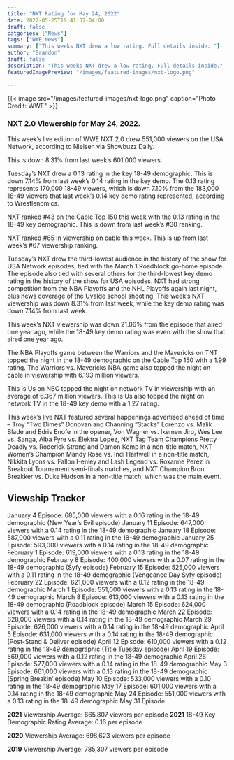 ```yaml
--- 
title: "NXT Rating for May 24, 2022"
date: 2022-05-25T19:41:37-04:00
draft: false
catgories: ["News"]
tags: ["WWE News"]
summary: ["This weeks NXT drew a low rating. Full details inside. "]
author: "Brandon"
draft: false
description: "This weeks NXT drew a low rating. Full details inside."
featuredImagePreview: "/images/featured-images/nxt-logo.png"

---
```


{{< image src="/images/featured-images/nxt-logo.png" caption="Photo Credit: WWE" >}}

### NXT 2.0 Viewership for May 24, 2022. 

This week’s live edition of WWE NXT 2.0 drew 551,000 viewers on the USA Network, according to Nielsen via Showbuzz Daily.

This is down 8.31% from last week’s 601,000 viewers.

Tuesday’s NXT drew a 0.13 rating in the key 18-49 demographic. This is down 7.14% from last week’s 0.14 rating in the key demo. The 0.13 rating represents 170,000 18-49 viewers, which is down 7.10% from the 183,000 18-49 viewers that last week’s 0.14 key demo rating represented, according to Wrestlenomics.

NXT ranked #43 on the Cable Top 150 this week with the 0.13 rating in the 18-49 key demographic. This is down from last week’s #30 ranking.

NXT ranked #65 in viewership on cable this week. This is up from last week’s #67 viewership ranking.

Tuesday’s NXT drew the third-lowest audience in the history of the show for USA Network episodes, tied with the March 1 Roadblock go-home episode. The episode also tied with several others for the third-lowest key demo rating in the history of the show for USA episodes. NXT had strong competition from the NBA Playoffs and the NHL Playoffs again last night, plus news coverage of the Uvalde school shooting. This week’s NXT viewership was down 8.31% from last week, while the key demo rating was down 7.14% from last week.

This week’s NXT viewership was down 21.06% from the episode that aired one year ago, while the 18-49 key demo rating was even with the show that aired one year ago.

The NBA Playoffs game between the Warriors and the Mavericks on TNT topped the night in the 18-49 demographic on the Cable Top 150 with a 1.99 rating. The Warriors vs. Mavericks NBA game also topped the night on cable in viewership with 6.193 million viewers.

This Is Us on NBC topped the night on network TV in viewership with an average of 6.367 million viewers. This Is Us also topped the night on network TV in the 18-49 key demo with a 1.27 rating.

This week’s live NXT featured several happenings advertised ahead of time – Troy “Two Dimes” Donovan and Channing “Stacks” Lorenzo vs. Malik Blade and Edris Enofe in the opener, Von Wagner vs. Ikemen Jiro, Wes Lee vs. Sanga, Alba Fyre vs. Elektra Lopez, NXT Tag Team Champions Pretty Deadly vs. Roderick Strong and Damon Kemp in a non-title match, NXT Women’s Champion Mandy Rose vs. Indi Hartwell in a non-title match, Nikkita Lyons vs. Fallon Henley and Lash Legend vs. Roxanne Perez in Breakout Tournament semi-finals matches, and NXT Champion Bron Breakker vs. Duke Hudson in a non-title match, which was the main event.

## Viewship Tracker

January 4 Episode: 685,000 viewers with a 0.16 rating in the 18-49 demographic (New Year’s Evil episode)
January 11 Episode: 647,000 viewers with a 0.14 rating in the 18-49 demographic
January 18 Episode: 587,000 viewers with a 0.11 rating in the 18-49 demographic
January 25 Episode: 593,000 viewers with a 0.14 rating in the 18-49 demographic
February 1 Episode: 619,000 viewers with a 0.13 rating in the 18-49 demographic
February 8 Episode: 400,000 viewers with a 0.07 rating in the 18-49 demographic (Syfy episode)
February 15 Episode: 525,000 viewers with a 0.11 rating in the 18-49 demographic (Vengeance Day Syfy episode)
February 22 Episode: 621,000 viewers with a 0.12 rating in the 18-49 demographic
March 1 Episode: 551,000 viewers with a 0.13 rating in the 18-49 demographic
March 8 Episode: 613,000 viewers with a 0.13 rating in the 18-49 demographic (Roadblock episode)
March 15 Episode: 624,000 viewers with a 0.14 rating in the 18-49 demographic
March 22 Episode: 628,000 viewers with a 0.14 rating in the 18-49 demographic
March 29 Episode: 626,000 viewers with a 0.14 rating in the 18-49 demographic
April 5 Episode: 631,000 viewers with a 0.14 rating in the 18-49 demographic (Post-Stand & Deliver episode)
April 12 Episode: 610,000 viewers with a 0.12 rating in the 18-49 demographic (Title Tuesday episode)
April 19 Episode: 569,000 viewers with a 0.12 rating in the 18-49 demographic
April 26 Episode: 577,000 viewers with a 0.14 rating in the 18-49 demographic
May 3 Episode: 661,000 viewers with a 0.13 rating in the 18-49 demographic (Spring Breakin’ episode)
May 10 Episode: 533,000 viewers with a 0.10 rating in the 18-49 demographic
May 17 Episode: 601,000 viewers with a 0.14 rating in the 18-49 demographic
May 24 Episode: 551,000 viewers with a 0.13 rating in the 18-49 demographic
May 31 Episode:

**2021** Viewership Average: 665,807 viewers per episode
**2021** 18-49 Key Demographic Rating Average: 0.16 per episode

**2020** Viewership Average: 698,623 viewers per episode

**2019** Viewership Average: 785,307 viewers per episode
